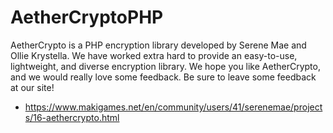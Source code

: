 # AetherCryptoPHP
AetherCrypto is a PHP encryption library developed by Serene Mae and Ollie Krystella. We have worked extra hard to provide an easy-to-use, lightweight, and diverse encryption library.
We hope you like AetherCrypto, and we would really love some feedback. Be sure to leave some feedback at our site!
- https://www.makigames.net/en/community/users/41/serenemae/projects/16-aethercrypto.html

